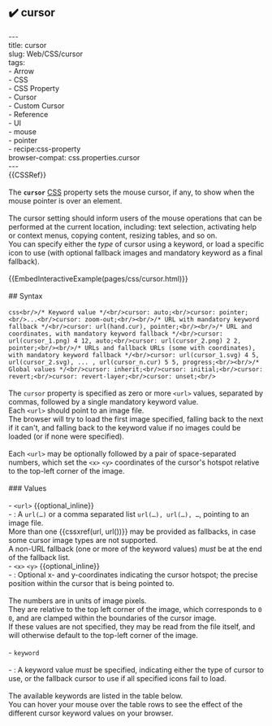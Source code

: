 ## ✔️ cursor 
 ---<br/>title: cursor<br/>slug: Web/CSS/cursor<br/>tags:<br/>  - Arrow<br/>  - CSS<br/>  - CSS Property<br/>  - Cursor<br/>  - Custom Cursor<br/>  - Reference<br/>  - UI<br/>  - mouse<br/>  - pointer<br/>  - recipe:css-property<br/>browser-compat: css.properties.cursor<br/>---<br/>{{CSSRef}}<br/><br/>The **`cursor`** [CSS](/en-US/docs/Web/CSS) property sets the mouse cursor, if any, to show when the mouse pointer is over an element.<br/><br/>The cursor setting should inform users of the mouse operations that can be performed at the current location, including: text selection, activating help or context menus, copying content, resizing tables, and so on.<br/>You can specify either the _type_ of cursor using a keyword, or load a specific icon to use (with optional fallback images and mandatory keyword as a final fallback).<br/><br/>{{EmbedInteractiveExample(pages/css/cursor.html)}}<br/><br/>## Syntax<br/><br/>```css<br/>/* Keyword value */<br/>cursor: auto;<br/>cursor: pointer;<br/>...<br/>cursor: zoom-out;<br/><br/>/* URL with mandatory keyword fallback */<br/>cursor: url(hand.cur), pointer;<br/><br/>/* URL and coordinates, with mandatory keyword fallback */<br/>cursor: url(cursor_1.png) 4 12, auto;<br/>cursor: url(cursor_2.png) 2 2, pointer;<br/><br/>/* URLs and fallback URLs (some with coordinates), with mandatory keyword fallback */<br/>cursor: url(cursor_1.svg) 4 5, url(cursor_2.svg), ... , url(cursor_n.cur) 5 5, progress;<br/><br/>/* Global values */<br/>cursor: inherit;<br/>cursor: initial;<br/>cursor: revert;<br/>cursor: revert-layer;<br/>cursor: unset;<br/>```<br/><br/>The `cursor` property is specified as zero or more `<url>` values, separated by commas, followed by a single mandatory keyword value.<br/>Each `<url>` should point to an image file.<br/>The browser will try to load the first image specified, falling back to the next if it can't, and falling back to the keyword value if no images could be loaded (or if none were specified).<br/><br/>Each `<url>` may be optionally followed by a pair of space-separated numbers, which set the `<x>` `<y>` coordinates of the cursor's hotspot relative to the top-left corner of the image.<br/><br/>### Values<br/><br/>- `<url>` {{optional_inline}}<br/>  - : A `url(…)` or a comma separated list `url(…), url(…), …`, pointing to an image file.<br/>    More than one {{cssxref(url, url())}} may be provided as fallbacks, in case some cursor image types are not supported.<br/>    A non-URL fallback (one or more of the keyword values) _must_ be at the end of the fallback list.<br/>- `<x>` `<y>` {{optional_inline}}<br/>  - : Optional x- and y-coordinates indicating the cursor hotspot; the precise position within the cursor that is being pointed to.<br/><br/>    The numbers are in units of image pixels.<br/>    They are relative to the top left corner of the image, which corresponds to `0` `0`, and are clamped within the boundaries of the cursor image.<br/>    If these values are not specified, they may be read from the file itself, and will otherwise default to the top-left corner of the image.<br/><br/>- `keyword`<br/><br/>  - : A keyword value _must_ be specified, indicating either the type of cursor to use, or the fallback cursor to use if all specified icons fail to load.<br/><br/>    The available keywords are listed in the table below.<br/>    You can hover your mouse over the table rows to see the effect of the different cursor keyword values on your browser.<br/><br/>    <table class=standard-table><br/>      <thead><br/>        <tr><br/>          <th scope=col>Category</th><br/>          <th scope=col>Keyword</th><br/>          <th scope=col>Example</th><br/>          <th scope=col>Description</th><br/>        </tr><br/>      </thead><br/>      <tbody><br/>        <tr style=cursor: auto><br/>          <th rowspan=3 scope=row>General</th><br/>          <td><code>auto</code></td><br/>          <td></td><br/>          <td><br/>            The UA will determine the cursor to display based on the current context. E.g., equivalent to <code>text</code> when hovering text.<br/>          </td><br/>        </tr><br/>        <tr style=cursor: default><br/>          <td><code>default</code></td><br/>          <td><img src=default.gif /></td><br/>          <td>The platform-dependent default cursor. Typically an arrow.</td><br/>        </tr><br/>        <tr style=cursor: none><br/>          <td><code>none</code></td><br/>          <td></td><br/>          <td>No cursor is rendered.</td><br/>        </tr><br/>        <tr style=cursor: context-menu><br/>          <th rowspan=5 scope=row style=cursor: auto>Links &#x26; status</th><br/>          <td><code>context-menu</code></td><br/>          <td><img alt=context-menu.png src=context-menu.png /></td><br/>          <td>A context menu is available.</td><br/>        </tr><br/>        <tr style=cursor: help><br/>          <td><code>help</code></td><br/>          <td><img src=help.gif /></td><br/>          <td>Help information is available.</td><br/>        </tr><br/>        <tr style=cursor: pointer><br/>          <td><code>pointer</code></td><br/>          <td><img src=pointer.gif /></td><br/>          <td><br/>            The cursor is a pointer that indicates a link. Typically an image of a pointing hand.<br/>          </td><br/>        </tr><br/>        <tr style=cursor: progress><br/>          <td><code>progress</code></td><br/>          <td><img src=progress.gif /></td><br/>          <td><br/>            The program is busy in the background, but the user can still interact<br/>            with the interface (in contrast to <code>wait</code>).<br/>          </td><br/>        </tr><br/>        <tr style=cursor: wait><br/>          <td><code>wait</code></td><br/>          <td><img src=wait.gif /></td><br/>          <td><br/>            The program is busy, and the user can't interact with the interface (in contrast to <code>progress</code>).<br/>            Sometimes an image of an hourglass or a watch.<br/>          </td><br/>        </tr><br/>        <tr style=cursor: cell><br/>          <th rowspan=4 scope=row style=cursor: auto>Selection</th><br/>          <td><code>cell</code></td><br/>          <td><img src=cell.gif /></td><br/>          <td>The table cell or set of cells can be selected.</td><br/>        </tr><br/>        <tr style=cursor: crosshair><br/>          <td><code>crosshair</code></td><br/>          <td><img src=crosshair.gif /></td><br/>          <td>Cross cursor, often used to indicate selection in a bitmap.</td><br/>        </tr><br/>        <tr style=cursor: text><br/>          <td><code>text</code></td><br/>          <td><img class=default src=text.gif /></td><br/>          <td>The text can be selected. Typically the shape of an I-beam.</td><br/>        </tr><br/>        <tr style=cursor: vertical-text><br/>          <td><code>vertical-text</code></td><br/>          <td><img alt=vertical-text.gif src=vertical-text.gif /></td><br/>          <td><br/>            The vertical text can be selected. Typically the shape of a sideways I-beam.<br/>          </td><br/>        </tr><br/>        <tr style=cursor: alias><br/>          <th rowspan=7 scope=row style=cursor: auto>Drag &#x26; drop</th><br/>          <td><code>alias</code></td><br/>          <td><img src=alias.gif /></td><br/>          <td>An alias or shortcut is to be created.</td><br/>        </tr><br/>        <tr style=cursor: copy><br/>          <td><code>copy</code></td><br/>          <td><img class=default src=copy.gif /></td><br/>          <td>Something is to be copied.</td><br/>        </tr><br/>        <tr style=cursor: move><br/>          <td><code>move</code></td><br/>          <td><img src=move.gif /></td><br/>          <td>Something is to be moved.</td><br/>        </tr><br/>        <tr style=cursor: no-drop><br/>          <td><code>no-drop</code></td><br/>          <td><br/>            <img<br/>              alt=no-drop.gif<br/>              class=lwrap<br/>              src=no-drop.gif<br/>              style=float: left<br/>            /><br/>          </td><br/>          <td><br/>            An item may not be dropped at the current location.<br />{{bug(275173)}}:<br/>            On Windows and macOS, <code>no-drop</code> is the same as <code>not-allowed</code>.<br/>          </td><br/>        </tr><br/>        <tr style=cursor: not-allowed><br/>          <td><code>not-allowed</code></td><br/>          <td><img alt=not-allowed.gif src=not-allowed.gif /></td><br/>          <td>The requested action will not be carried out.</td><br/>        </tr><br/>        <tr style=cursor: grab><br/>          <td><code>grab</code></td><br/>          <td><img class=default src=grab.gif /></td><br/>          <td>Something can be grabbed (dragged to be moved).</td><br/>        </tr><br/>        <tr style=cursor: grabbing><br/>          <td><code>grabbing</code></td><br/>          <td><img class=default src=grabbing.gif /></td><br/>          <td>Something is being grabbed (dragged to be moved).</td><br/>        </tr><br/>        <tr style=cursor: all-scroll><br/>          <th rowspan=15 scope=row style=cursor: auto><br/>            Resizing &#x26; scrolling<br/>          </th><br/>          <td><code>all-scroll</code></td><br/>          <td><img alt=all-scroll.gif src=all-scroll.gif /></td><br/>          <td><br/>            Something can be scrolled in any direction (panned).<br />{{bug(275174)}}:<br/>            On Windows, <code>all-scroll</code> is the same as <code>move</code>.<br/>          </td><br/>        </tr><br/>        <tr style=cursor: col-resize><br/>          <td><code>col-resize</code></td><br/>          <td><img alt=col-resize.gif src=col-resize.gif /></td><br/>          <td><br/>            The item/column can be resized horizontally.<br/>            Often rendered as arrows pointing left and right with a vertical bar separating them.<br/>          </td><br/>        </tr><br/>        <tr style=cursor: row-resize><br/>          <td><code>row-resize</code></td><br/>          <td><img alt=row-resize.gif src=row-resize.gif /></td><br/>          <td><br/>            The item/row can be resized vertically.<br/>            Often rendered as arrows pointing up and down with a horizontal bar separating them.<br/>          </td><br/>        </tr><br/>        <tr style=cursor: n-resize><br/>          <td><code>n-resize</code></td><br/>          <td><br/>            <img<br/>              alt=Example of a resize towards the top cursor<br/>              src=n-resize.gif<br/>              style=border-style: solid; border-width: 0px<br/>            /><br/>          </td><br/>          <td rowspan=8 style=cursor: auto><br/>            Some edge is to be moved. For example, the <code>se-resize</code> cursor is used when the movement starts from the <em>south-east</em> corner of the box.<br /><br/>            In some environments, an equivalent bidirectional resize cursor is shown.<br/>            For example, <code>n-resize</code> and <code>s-resize</code> are the same as <code>ns-resize</code>.<br/>          </td><br/>        </tr><br/>        <tr style=cursor: e-resize><br/>          <td><code>e-resize</code></td><br/>          <td><br/>            <img<br/>              alt=Example of a resize towards the right cursor<br/>              src=e-resize.gif<br/>            /><br/>          </td><br/>        </tr><br/>        <tr style=cursor: s-resize><br/>          <td><code>s-resize</code></td><br/>          <td><br/>            <img<br/>              alt=Example of a resize towards the bottom cursor <br/>              src=s-resize.gif<br/>            /><br/>          </td><br/>        </tr><br/>        <tr style=cursor: w-resize><br/>          <td><code>w-resize</code></td><br/>          <td><br/>            <img<br/>              alt=Example of a resize towards the left cursor<br/>              src=w-resize.gif<br/>            /><br/>          </td><br/>        </tr><br/>        <tr style=cursor: ne-resize><br/>          <td><code>ne-resize</code></td><br/>          <td><br/>            <img<br/>              alt=Example of a resize towards the top-right corner cursor<br/>              src=ne-resize.gif<br/>            /><br/>          </td><br/>        </tr><br/>        <tr style=cursor: nw-resize><br/>          <td><code>nw-resize</code></td><br/>          <td><br/>            <img<br/>              alt=Example of a resize towards the top-left corner cursor<br/>              src=nw-resize.gif<br/>            /><br/>          </td><br/>        </tr><br/>        <tr style=cursor: se-resize><br/>          <td><code>se-resize</code></td><br/>          <td><br/>            <img<br/>              alt=Example of a resize towards the bottom-right corner cursor<br/>              src=se-resize.gif<br/>            /><br/>          </td><br/>        </tr><br/>        <tr style=cursor: sw-resize><br/>          <td><code>sw-resize</code></td><br/>          <td><br/>            <img<br/>              alt=Example of a resize towards the bottom-left corner cursor<br/>              src=sw-resize.gif<br/>            /><br/>          </td><br/>        </tr><br/>        <tr style=cursor: ew-resize><br/>          <td><code>ew-resize</code></td><br/>          <td><img alt=3-resize.gif class=default src=3-resize.gif /></td><br/>          <td rowspan=4 style=cursor: auto>Bidirectional resize cursor.</td><br/>        </tr><br/>        <tr style=cursor: ns-resize><br/>          <td><code>ns-resize</code></td><br/>          <td><img alt=6-resize.gif class=default src=6-resize.gif /></td><br/>        </tr><br/>        <tr style=cursor: nesw-resize><br/>          <td><code>nesw-resize</code></td><br/>          <td><img alt=1-resize.gif class=default src=1-resize.gif /></td><br/>        </tr><br/>        <tr style=cursor: nwse-resize><br/>          <td><code>nwse-resize</code></td><br/>          <td><img alt=4-resize.gif class=default src=4-resize.gif /></td><br/>        </tr><br/>        <tr style=cursor: zoom-in><br/>          <th rowspan=2 scope=row style=cursor: auto>Zooming</th><br/>          <td><code>zoom-in</code></td><br/>          <td><img alt=zoom-in.gif class=default src=zoom-in.gif /></td><br/>          <td rowspan=2 style=cursor: auto><br/>            <p>Something can be zoomed (magnified) in or out.</p><br/>          </td><br/>        </tr><br/>        <tr style=cursor: zoom-out><br/>          <td><code>zoom-out</code></td><br/>          <td><img alt=zoom-out.gif class=default src=zoom-out.gif /></td><br/>        </tr><br/>      </tbody><br/>    </table><br/><br/>## Formal syntax<br/><br/>{{csssyntax}}<br/><br/>## Formal definition<br/><br/>{{cssinfo}}<br/><br/>## Usage notes<br/><br/>### Icon size limits<br/><br/>While the specification does not limit the `cursor` image size, {{Glossary(user agent, user agents)}} commonly restrict them to avoid potential misuse.<br/>For example, on Firefox and Chromium cursor images are restricted to 128x128 pixels by default, but it is recommended to limit the cursor image size to 32x32 pixels. Cursor changes using images that are larger than the user-agent maximum supported size will generally just be ignored.<br/><br/>### Supported image file formats<br/><br/>User agents are required by the specification to support PNG files, SVG v1.1 files in secure static mode that contain a natural size, and any other non-animated image file formats that they support for images in other properties.<br/>Desktop browsers also broadly support the `.cur` file format.<br/><br/>The specification further indicates that user agents  _should_ also support SVG v1.1 files in secure animated mode that contain a natural size, along with any other animated images file formats they support for images in other properties.<br/>User agents _may_ support both static and animated SVG images that do not contain a natural size.<br/><br/>### Other notes<br/><br/>Cursor changes that intersect toolbar areas are commonly blocked to avoid spoofing.<br/><br/>## Examples<br/><br/>### Setting cursor types<br/><br/>```css<br/>.foo {<br/>  cursor: crosshair;<br/>}<br/><br/>.bar {<br/>  cursor: zoom-in;<br/>}<br/><br/>/* A fallback keyword value is required when using a URL */<br/>.baz {<br/>  cursor: url(hyper.cur), auto;<br/>}<br/>```<br/><br/>## Specifications<br/><br/>{{Specifications}}<br/><br/>## Browser compatibility<br/><br/>{{Compat}}<br/><br/>## See also<br/><br/>- {{cssxref(pointer-events)}}<br/>- {{cssxref(url, url())}} function<br/>